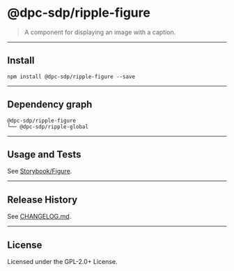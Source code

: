 # @dpc-sdp/ripple-figure

> A component for displaying an image with a caption.

--------------------------------------------------------------------------------

## Install

```shell
npm install @dpc-sdp/ripple-figure --save
```

--------------------------------------------------------------------------------

## Dependency graph

```shell
@dpc-sdp/ripple-figure
└── @dpc-sdp/ripple-global
```

--------------------------------------------------------------------------------

## Usage and Tests

See [Storybook/Figure](https://storybook-ripple-master.lagoon.vicsdp.amazee.io/?selectedKind=Molecules/Figure&selectedStory=Figure).

--------------------------------------------------------------------------------

## Release History

See [CHANGELOG.md](./CHANGELOG.md).

--------------------------------------------------------------------------------

## License

Licensed under the GPL-2.0+ License.
